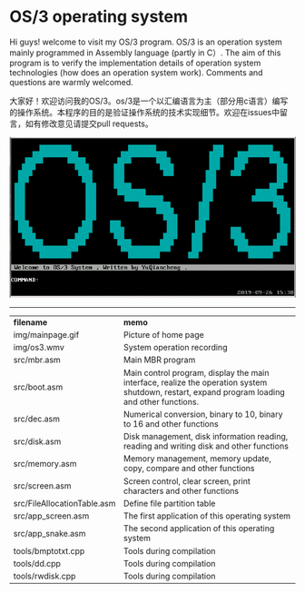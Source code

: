 <h1>OS/3 operating system</h1>
<p>
Hi guys! welcome to visit my OS/3 program.   OS/3 is an operation system mainly programmed in Assembly language (partly in C）. The aim of this program is to verify the implementation details of operation system technologies (how does an operation system work).  Comments and questions are warmly welcomed.
</p>
<p>
大家好！欢迎访问我的OS/3。os/3是一个以汇编语言为主（部分用c语言）编写的操作系统。本程序的目的是验证操作系统的技术实现细节。欢迎在issues中留言，如有修改意见请提交pull requests。
</p>

![Image](https://github.com/yu3818199/os3/blob/master/img/mainpage.gif)

<hr>
<table>
  <tr>
    <td width=150><strong>filename</strong>
    </td><td><strong>memo</strong></td></tr>
<tr>
  <td>img/mainpage.gif</td>
  <td>Picture of home page</td>
</tr>
<tr>
<td>img/os3.wmv</td>
  <td>System operation recording</td>
</tr>
<tr>
<td>src/mbr.asm</td>
  <td>Main MBR program</td>
</tr>
<tr>
<td>src/boot.asm</td>
  <td>Main control program, display the main interface, realize the operation system shutdown, restart, expand program loading and other functions. </td>
</tr>
<tr>
<td>src/dec.asm</td>
  <td>Numerical conversion, binary to 10, binary to 16 and other functions </td>
</tr>
<tr>
<td>src/disk.asm</td>
  <td>Disk management, disk information reading, reading and writing disk and other functions </td>
</tr>
<tr>
<td>src/memory.asm</td>
  <td>Memory management, memory update, copy, compare and other functions </td>
</tr>
<tr>
<td>src/screen.asm</td>
  <td>Screen control, clear screen, print characters and other functions</td>
</tr>
<tr>
<td>src/FileAllocationTable.asm</td>
  <td>Define file partition table</td>
</tr>
<tr>
<td>src/app_screen.asm</td>
  <td>The first application of this operating system</td>
</tr>
<tr>
<td>src/app_snake.asm</td>
  <td>The second application of this operating system</td>
</tr>
<tr>
<td>tools/bmptotxt.cpp</td>
  <td>Tools during compilation </td>
</tr>
<tr>
<td>tools/dd.cpp</td>
  <td>Tools during compilation </td>
</tr>
<tr>
<td>tools/rwdisk.cpp</td>
  <td>Tools during compilation </td>
</tr>
</table>
